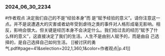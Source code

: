 ### 2024_06_30_2234
#作者观点 决定我们⾃⼰的不是“经验本⾝”⽽ 是“赋予经验的意义”。请你注意这⼀点。并不是说遭遇⼤的灾害或者幼年受到虐待之类的事件对⼈格形成毫⽆影响。相反，影响会很⼤。但关键是经历本⾝不会决定什么。我们给过去的经历“赋予了什么样的意义”，这直接决定了我们的⽣活。⼈⽣不是由别⼈赋予的，⽽是由⾃ ⼰选择的，是⾃⼰选择⾃⼰如何⽣活。
[[被讨厌的勇气.pdf#page=41&selection=202,1,360,1&color=作者观点|p.41]]

>